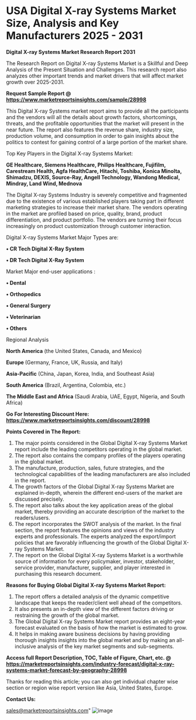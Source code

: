 # USA Digital X-ray Systems Market Size, Analysis and Key Manufacturers 2025 - 2031

<strong>Digital X-ray Systems Market Research Report 2031</strong>

The Research Report on Digital X-ray Systems Market is a Skillful and Deep Analysis of the Present Situation and Challenges. This research report also analyzes other important trends and market drivers that will affect market growth over 2025-2031.

<strong>Request Sample Report @ <a href=https://www.marketreportsinsights.com/sample/28998>https://www.marketreportsinsights.com/sample/28998</a></strong>

This Digital X-ray Systems market report aims to provide all the participants and the vendors will all the details about growth factors, shortcomings, threats, and the profitable opportunities that the market will present in the near future. The report also features the revenue share, industry size, production volume, and consumption in order to gain insights about the politics to contest for gaining control of a large portion of the market share.

Top Key Players in the Digital X-ray Systems Market:

<strong>GE Healthcare, Siemens Healthcare, Philips Healthcare, Fujifilm, Carestream Health, Agfa HealthCare, Hitachi, Toshiba, Konica Minolta, Shimadzu, DEXIS, Source-Ray, Angell Technology, Wandong Medical, Mindray, Land Wind, Mednova</strong>

The Digital X-ray Systems Industry is severely competitive and fragmented due to the existence of various established players taking part in different marketing strategies to increase their market share. The vendors operating in the market are profiled based on price, quality, brand, product differentiation, and product portfolio. The vendors are turning their focus increasingly on product customization through customer interaction.

Digital X-ray Systems Market Major Types are:

<strong>• CR Tech Digital X-Ray System

• DR Tech Digital X-Ray System</strong>

Market Major end-user applications :

<strong>• Dental

• Orthopedics

• General Surgery

• Veterinarian

• Others</strong>

Regional Analysis

</u><strong><b>North America</b></strong> (the United States, Canada, and Mexico)

<strong><b>Europe </b></strong>(Germany, France, UK, Russia, and Italy)

<strong><b>Asia-Pacific</b></strong> (China, Japan, Korea, India, and Southeast Asia)

<strong><b>South America</b></strong> (Brazil, Argentina, Colombia, etc.)

<strong><b>The Middle East and Africa</b></strong> (Saudi Arabia, UAE, Egypt, Nigeria, and South Africa)

<strong>Go For Interesting Discount Here: <a href=https://www.marketreportsinsights.com/discount/28998>https://www.marketreportsinsights.com/discount/28998</a></strong>

<strong>Points Covered in The Report:</strong>
<ol>
  <li>The major points considered in the Global Digital X-ray Systems Market report include the leading competitors operating in the global market.</li>
  <li>The report also contains the company profiles of the players operating in the global market.</li>
  <li>The manufacture, production, sales, future strategies, and the technological capabilities of the leading manufacturers are also included in the report.</li>
  <li>The growth factors of the Global Digital X-ray Systems Market are explained in-depth, wherein the different end-users of the market are discussed precisely.</li>
  <li>The report also talks about the key application areas of the global market, thereby providing an accurate description of the market to the readers/users.</li>
  <li>The report incorporates the SWOT analysis of the market. In the final section, the report features the opinions and views of the industry experts and professionals. The experts analyzed the export/import policies that are favorably influencing the growth of the Global Digital X-ray Systems Market.</li>
  <li>The report on the Global Digital X-ray Systems Market is a worthwhile source of information for every policymaker, investor, stakeholder, service provider, manufacturer, supplier, and player interested in purchasing this research document.</li>
</ol>
<strong>Reasons for Buying Global Digital X-ray Systems Market Report:</strong>

<ol>
  <li>The report offers a detailed analysis of the dynamic competitive landscape that keeps the reader/client well ahead of the competitors.</li>
  <li>It also presents an in-depth view of the different factors driving or restraining the growth of the global market.</li>
  <li>The Global Digital X-ray Systems Market report provides an eight-year forecast evaluated on the basis of how the market is estimated to grow.</li>
  <li>It helps in making aware business decisions by having providing thorough insights insights into the global market and by making an all-inclusive analysis of the key market segments and sub-segments.</li>
</ol>
<strong>Access full Report Description, TOC, Table of Figure, Chart, etc. @ <a href=https://marketreportsinsights.com/industry-forecast/digital-x-ray-systems-market-forecast-by-geography-28998>https://marketreportsinsights.com/industry-forecast/digital-x-ray-systems-market-forecast-by-geography-28998</a></strong>


Thanks for reading this article; you can also get individual chapter wise section or region wise report version like Asia, United States, Europe.

<strong>Contact Us:</strong>

sales@marketreportsinsights.com"
![image](https://github.com/user-attachments/assets/b1b57848-257d-4aff-8d78-e8b4445dd8b3)
